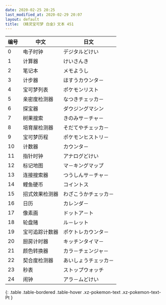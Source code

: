 ```yaml
---
date: 2020-02-25 20:25
last_modified_at: 2020-02-29 20:07
layout: default
title: 《精灵宝可梦 白金》文本 451
---
```

| 编号 | 中文 | 日文 |
| ---- | ---- | ---- |
| 0 | 电子时钟 | デジタルどけい |
| 1 | 计算器 | けいさんき |
| 2 | 笔记本 | メモようし |
| 3 | 计步器 | ほすうカウンタ－ |
| 4 | 宝可梦列表 | ポケモンリスト |
| 5 | 亲密度检测器 | なつきチェッカ－ |
| 6 | 探宝器 | ダウジングマシン |
| 7 | 树果搜索 | きのみサ－チャ－ |
| 8 | 培育屋检测器 | そだてやチェッカ－ |
| 9 | 宝可梦历程 | ポケモンヒストリ－ |
| 10 | 计数器 | カウンタ－ |
| 11 | 指针时钟 | アナログどけい |
| 12 | 标记地图 | マ－キングマップ |
| 13 | 连接搜索器 | つうしんサ－チャ－ |
| 14 | 鲤鱼硬币 | コイントス |
| 15 | 招式效果检测器 | わざこうかチェッカ－ |
| 16 | 日历 | カレンダ－ |
| 17 | 像素画 | ドットア－ト |
| 18 | 轮盘赌 | ル－レット |
| 19 | 宝可追踪计数器 | ポケトレカウンタ－ |
| 20 | 厨房计时器 | キッチンタイマ－ |
| 21 | 颜色转换器 | カラ－チェンジャ－ |
| 22 | 契合度检测器 | あいしょうチェッカ－ |
| 23 | 秒表 | ストップウォッチ |
| 24 | 闹钟 | アラ－ムどけい |
{: .table .table-bordered .table-hover .xz-pokemon-text .xz-pokemon-text-Pt }